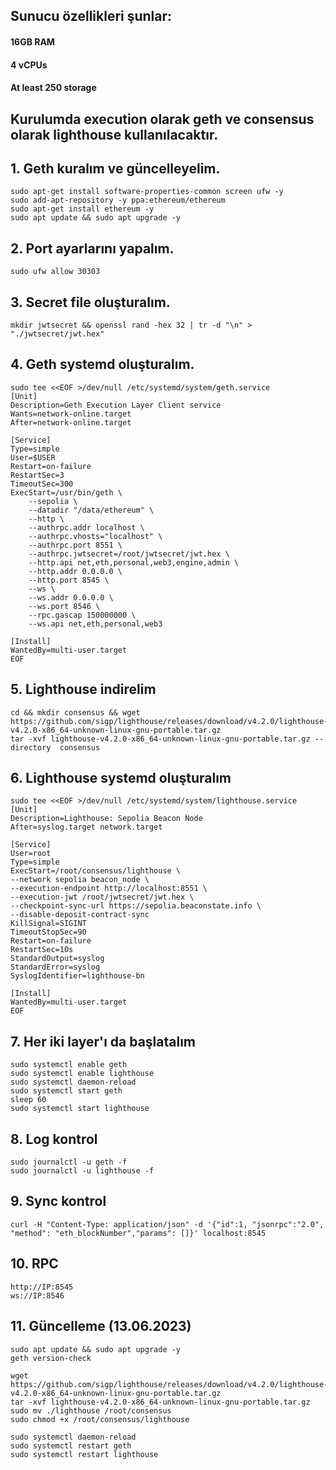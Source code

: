 ## Sunucu özellikleri şunlar:
#### 16GB RAM
#### 4 vCPUs
#### At least 250 storage

## Kurulumda execution olarak geth ve consensus olarak lighthouse kullanılacaktır.

## 1. Geth kuralım ve güncelleyelim.
```
sudo apt-get install software-properties-common screen ufw -y
sudo add-apt-repository -y ppa:ethereum/ethereum
sudo apt-get install ethereum -y
sudo apt update && sudo apt upgrade -y

```
## 2. Port ayarlarını yapalım.
```
sudo ufw allow 30303

```
## 3. Secret file oluşturalım.
```
mkdir jwtsecret && openssl rand -hex 32 | tr -d "\n" > "./jwtsecret/jwt.hex"

```
## 4. Geth systemd oluşturalım.
```
sudo tee <<EOF >/dev/null /etc/systemd/system/geth.service
[Unit]
Description=Geth Execution Layer Client service
Wants=network-online.target
After=network-online.target

[Service]
Type=simple
User=$USER
Restart=on-failure
RestartSec=3
TimeoutSec=300
ExecStart=/usr/bin/geth \
    --sepolia \
    --datadir "/data/ethereum" \
    --http \
    --authrpc.addr localhost \
    --authrpc.vhosts="localhost" \
    --authrpc.port 8551 \
    --authrpc.jwtsecret=/root/jwtsecret/jwt.hex \
    --http.api net,eth,personal,web3,engine,admin \
    --http.addr 0.0.0.0 \
    --http.port 8545 \
    --ws \
    --ws.addr 0.0.0.0 \
    --ws.port 8546 \
    --rpc.gascap 150000000 \
    --ws.api net,eth,personal,web3
    
[Install]
WantedBy=multi-user.target
EOF

```

## 5. Lighthouse indirelim

```
cd && mkdir consensus && wget https://github.com/sigp/lighthouse/releases/download/v4.2.0/lighthouse-v4.2.0-x86_64-unknown-linux-gnu-portable.tar.gz
tar -xvf lighthouse-v4.2.0-x86_64-unknown-linux-gnu-portable.tar.gz --directory  consensus

```
## 6. Lighthouse systemd oluşturalım

```
sudo tee <<EOF >/dev/null /etc/systemd/system/lighthouse.service
[Unit]
Description=Lighthouse: Sepolia Beacon Node
After=syslog.target network.target

[Service]
User=root
Type=simple
ExecStart=/root/consensus/lighthouse \
--network sepolia beacon_node \
--execution-endpoint http://localhost:8551 \
--execution-jwt /root/jwtsecret/jwt.hex \
--checkpoint-sync-url https://sepolia.beaconstate.info \
--disable-deposit-contract-sync
KillSignal=SIGINT
TimeoutStopSec=90
Restart=on-failure
RestartSec=10s
StandardOutput=syslog
StandardError=syslog
SyslogIdentifier=lighthouse-bn

[Install]
WantedBy=multi-user.target
EOF

```
## 7. Her iki layer'ı da başlatalım
```
sudo systemctl enable geth
sudo systemctl enable lighthouse
sudo systemctl daemon-reload
sudo systemctl start geth
sleep 60
sudo systemctl start lighthouse

```
## 8. Log kontrol
```
sudo journalctl -u geth -f
sudo journalctl -u lighthouse -f
```

## 9. Sync kontrol
```
curl -H "Content-Type: application/json" -d '{"id":1, "jsonrpc":"2.0", "method": "eth_blockNumber","params": []}' localhost:8545

```
## 10. RPC 
```
http://IP:8545
ws://IP:8546
```

## 11. Güncelleme (13.06.2023)
```
sudo apt update && sudo apt upgrade -y
geth version-check

wget https://github.com/sigp/lighthouse/releases/download/v4.2.0/lighthouse-v4.2.0-x86_64-unknown-linux-gnu-portable.tar.gz
tar -xvf lighthouse-v4.2.0-x86_64-unknown-linux-gnu-portable.tar.gz
sudo mv ./lighthouse /root/consensus
sudo chmod +x /root/consensus/lighthouse

sudo systemctl daemon-reload
sudo systemctl restart geth
sudo systemctl restart lighthouse
```
